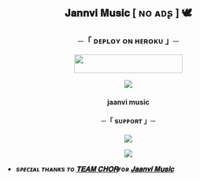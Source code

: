<h2 align="center">
    𝐉𝐚𝐧𝐧𝐯𝐢 𝐌𝐮𝐬𝐢𝐜 [ ɴᴏ ᴀᴅʂ ] 🕊
</h2>

<h3 align="center">
    ─「 ᴅᴇᴩʟᴏʏ ᴏɴ ʜᴇʀᴏᴋᴜ 」─
</h3>

<p align="center"><a href="https://dashboard.heroku.com/new?template=https://github.com/anujjjjjjjjjj/AnuragXMusic"> <img src="https://img.shields.io/badge/Deploy%20On%20Heroku-black?style=for-the-badge&logo=heroku" width="220" height="38.45"/></a></p>

<p align="center">
  <img src="https://files.catbox.moe/4me3tg.jpg">
</p>

<h4 align="center">
    jaanvi music
</h4>



<h4 align="center">
    ─「 sᴜᴩᴩᴏʀᴛ 」─
</h4>

<p align="center">
<a href="https://t.me/+v40WYcSPzpU2Y2Y1"><img src="https://img.shields.io/badge/-Support%20Group-blue.svg?style=for-the-badge&logo=Telegram"></a>
</p>
<p align="center">
<a href="https://t.me/TEAM_CHOR"><img src="https://img.shields.io/badge/-Support%20Channel-blue.svg?style=for-the-badge&logo=Telegram"></a>
</p>

- <b> _sᴩᴇᴄɪᴀʟ ᴛʜᴀɴᴋs ᴛᴏ [𝐓𝐄𝐀𝐌 𝐂𝐇𝐎𝐑](https://t.me/TEAM_CHOR)ғᴏʀ [𝐉𝐚𝐚𝐧𝐯𝐢 𝐌𝐮𝐬𝐢𝐜](https://t.me/TEAM_CHOR)_</b>
